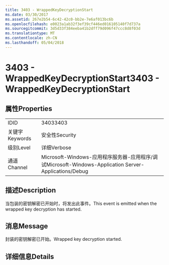 ```yaml
---
title: 3403 - WrappedKeyDecryptionStart
ms.date: 03/30/2017
ms.assetid: 267e2b54-6c42-42c0-bb2e-7e6af013bc6b
ms.openlocfilehash: e0023a1ab32f3ef39cf446ed016105140f7d737a
ms.sourcegitcommit: 3d5d33f384eeba41b2dff79d096f47ccc8d8f03d
ms.translationtype: MT
ms.contentlocale: zh-CN
ms.lasthandoff: 05/04/2018
---
```

# <a name="3403---wrappedkeydecryptionstart"></a><span data-ttu-id="6aeb9-102">3403 - WrappedKeyDecryptionStart</span><span class="sxs-lookup"><span data-stu-id="6aeb9-102">3403 - WrappedKeyDecryptionStart</span></span>
## <a name="properties"></a><span data-ttu-id="6aeb9-103">属性</span><span class="sxs-lookup"><span data-stu-id="6aeb9-103">Properties</span></span>  
  
|||  
|-|-|  
|<span data-ttu-id="6aeb9-104">ID</span><span class="sxs-lookup"><span data-stu-id="6aeb9-104">ID</span></span>|<span data-ttu-id="6aeb9-105">3403</span><span class="sxs-lookup"><span data-stu-id="6aeb9-105">3403</span></span>|  
|<span data-ttu-id="6aeb9-106">关键字</span><span class="sxs-lookup"><span data-stu-id="6aeb9-106">Keywords</span></span>|<span data-ttu-id="6aeb9-107">安全性</span><span class="sxs-lookup"><span data-stu-id="6aeb9-107">Security</span></span>|  
|<span data-ttu-id="6aeb9-108">级别</span><span class="sxs-lookup"><span data-stu-id="6aeb9-108">Level</span></span>|<span data-ttu-id="6aeb9-109">详细</span><span class="sxs-lookup"><span data-stu-id="6aeb9-109">Verbose</span></span>|  
|<span data-ttu-id="6aeb9-110">通道</span><span class="sxs-lookup"><span data-stu-id="6aeb9-110">Channel</span></span>|<span data-ttu-id="6aeb9-111">Microsoft-Windows-应用程序服务器-应用程序/调试</span><span class="sxs-lookup"><span data-stu-id="6aeb9-111">Microsoft-Windows-Application Server-Applications/Debug</span></span>|  
  
## <a name="description"></a><span data-ttu-id="6aeb9-112">描述</span><span class="sxs-lookup"><span data-stu-id="6aeb9-112">Description</span></span>  
 <span data-ttu-id="6aeb9-113">当包装的密钥解密已开始时，将发出此事件。</span><span class="sxs-lookup"><span data-stu-id="6aeb9-113">This event is emitted when the wrapped key decryption has started.</span></span>  
  
## <a name="message"></a><span data-ttu-id="6aeb9-114">消息</span><span class="sxs-lookup"><span data-stu-id="6aeb9-114">Message</span></span>  
 <span data-ttu-id="6aeb9-115">封装的密钥解密已开始。</span><span class="sxs-lookup"><span data-stu-id="6aeb9-115">Wrapped key decryption started.</span></span>  
  
## <a name="details"></a><span data-ttu-id="6aeb9-116">详细信息</span><span class="sxs-lookup"><span data-stu-id="6aeb9-116">Details</span></span>
